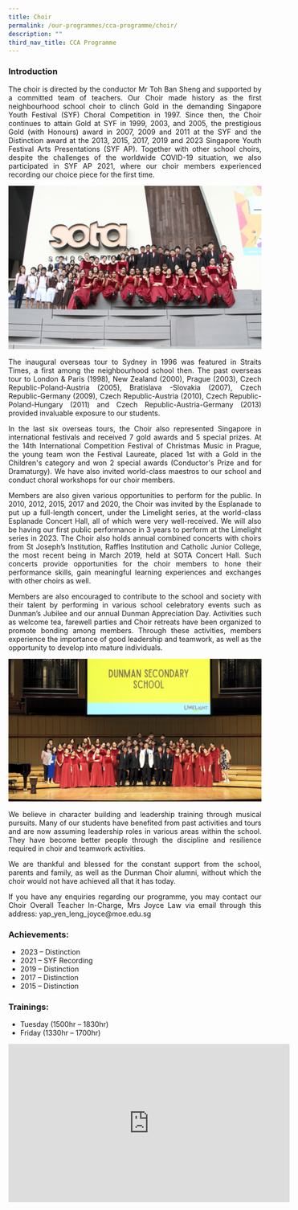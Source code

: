 ```yaml
---
title: Choir
permalink: /our-programmes/cca-programme/choir/
description: ""
third_nav_title: CCA Programme
---
```

### Introduction

<p style="text-align: justify;">The choir is directed by the conductor Mr Toh Ban Sheng and supported by a committed team of teachers. Our Choir made history as the first neighbourhood school choir to clinch Gold in the demanding Singapore Youth Festival (SYF) Choral Competition in 1997. Since then, the Choir continues to attain Gold at SYF in 1999, 2003, and 2005, the prestigious Gold (with Honours) award in 2007, 2009 and 2011 at the SYF and the Distinction award at the 2013, 2015, 2017, 2019 and 2023 Singapore Youth Festival Arts Presentations (SYF AP). Together with other school choirs, despite the challenges of the worldwide COVID-19 situation, we also participated in SYF AP 2021, where our choir members experienced recording our choice piece for the first time.</p>

![](/images/CCA%20Photos/Choir/1img_0725.JPG)

<p style="text-align: justify;">The inaugural overseas tour to Sydney in 1996 was featured in Straits Times, a first among the neighbourhood school then.  The past overseas tour to London &amp; Paris (1998), New Zealand (2000), Prague (2003), Czech Republic-Poland-Austria (2005), Bratislava -Slovakia (2007), Czech Republic-Germany (2009), Czech Republic-Austria (2010), Czech Republic-Poland-Hungary (2011) and Czech Republic-Austria-Germany (2013) provided invaluable exposure to our students.</p>

<p style="text-align: justify;">In the last six overseas tours, the Choir also represented Singapore in international festivals and received 7 gold awards and 5 special prizes. At the 14th International Competition Festival of Christmas Music in Prague, the young team won the Festival Laureate, placed 1st with a Gold in the Children's category and won 2 special awards (Conductor's Prize and for Dramaturgy). We have also invited world-class maestros to our school and conduct choral workshops for our choir members.</p>

<p style="text-align: justify;">Members are also given various opportunities to perform for the public. In 2010, 2012, 2015, 2017 and 2020, the Choir was invited by the Esplanade to put up a full-length concert, under the Limelight series, at the world-class Esplanade Concert Hall, all of which were very well-received. We will also be having our first public performance in 3 years to perform at the Limelight series in 2023. The Choir also holds annual combined concerts with choirs from St Joseph’s Institution, Raffles Institution and Catholic Junior College, the most recent being in March 2019, held at SOTA Concert Hall. Such concerts provide opportunities for the choir members to hone their performance skills, gain meaningful learning experiences and exchanges with other choirs as well.</p>

<p style="text-align: justify;">Members are also encouraged to contribute to the school and society with their talent by performing in various school celebratory events such as Dunman’s Jubilee and our annual Dunman Appreciation Day. Activities such as welcome tea, farewell parties and Choir retreats have been organized to promote bonding among members. Through these activities, members experience the importance of good leadership and teamwork, as well as the opportunity to develop into mature individuals.</p>

![](/images/CCA%20Photos/Choir/58image.jpg)

<p style="text-align: justify;">We believe in character building and leadership training through musical pursuits. Many of our students have benefited from past activities and tours and are now assuming leadership roles in various areas within the school. They have become better people through the discipline and resilience required in choir and teamwork activities.</p>

<p style="text-align: justify;">We are thankful and blessed for the constant support from the school, parents and family, as well as the Dunman Choir alumni, without which the choir would not have achieved all that it has today.</p>

<p style="text-align: justify;">If you have any enquiries regarding our programme, you may contact our Choir Overall Teacher In-Charge, Mrs Joyce Law via email through this address:
yap_yen_leng_joyce@moe.edu.sg</p>

### Achievements:

* 2023 – Distinction
* 2021 – SYF Recording
* 2019 – Distinction
* 2017 – Distinction
* 2015 – Distinction 

### Trainings:

* Tuesday (1500hr – 1830hr)
* Friday (1330hr – 1700hr)

<iframe allowfullscreen="" allow="accelerometer; autoplay; clipboard-write; encrypted-media; gyroscope; picture-in-picture; web-share" frameborder="0" title="YouTube video player" src="https://www.youtube.com/embed/HPJu5noq_gA" height="315" width="560"></iframe>